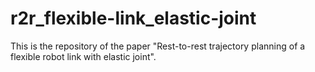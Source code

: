# r2r_flexible-link_elastic-joint
This is the repository of the paper "Rest-to-rest trajectory planning of a flexible robot link with elastic joint".
